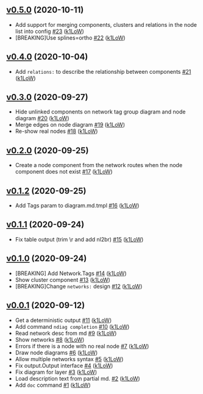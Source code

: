 ## [v0.5.0](https://github.com/k1LoW/ndiag/compare/v0.4.0...v0.5.0) (2020-10-11)

* Add support for merging components, clusters and relations in the node list into config [#23](https://github.com/k1LoW/ndiag/pull/23) ([k1LoW](https://github.com/k1LoW))
* [BREAKING]Use splines=ortho [#22](https://github.com/k1LoW/ndiag/pull/22) ([k1LoW](https://github.com/k1LoW))

## [v0.4.0](https://github.com/k1LoW/ndiag/compare/v0.3.0...v0.4.0) (2020-10-04)

* Add `relations:` to describe the relationship between components [#21](https://github.com/k1LoW/ndiag/pull/21) ([k1LoW](https://github.com/k1LoW))

## [v0.3.0](https://github.com/k1LoW/ndiag/compare/v0.2.0...v0.3.0) (2020-09-27)

* Hide unlinked components on network tag group diagram and node diagram [#20](https://github.com/k1LoW/ndiag/pull/20) ([k1LoW](https://github.com/k1LoW))
* Merge edges on node diagram [#19](https://github.com/k1LoW/ndiag/pull/19) ([k1LoW](https://github.com/k1LoW))
* Re-show real nodes [#18](https://github.com/k1LoW/ndiag/pull/18) ([k1LoW](https://github.com/k1LoW))

## [v0.2.0](https://github.com/k1LoW/ndiag/compare/v0.1.2...v0.2.0) (2020-09-25)

* Create a node component from the network routes when the node component does not exist [#17](https://github.com/k1LoW/ndiag/pull/17) ([k1LoW](https://github.com/k1LoW))

## [v0.1.2](https://github.com/k1LoW/ndiag/compare/v0.1.1...v0.1.2) (2020-09-25)

* Add Tags param to diagram.md.tmpl [#16](https://github.com/k1LoW/ndiag/pull/16) ([k1LoW](https://github.com/k1LoW))

## [v0.1.1](https://github.com/k1LoW/ndiag/compare/v0.1.0...v0.1.1) (2020-09-24)

* Fix table output (trim \r and add nl2br) [#15](https://github.com/k1LoW/ndiag/pull/15) ([k1LoW](https://github.com/k1LoW))

## [v0.1.0](https://github.com/k1LoW/ndiag/compare/v0.0.1...v0.1.0) (2020-09-24)

* [BREAKING] Add Network.Tags [#14](https://github.com/k1LoW/ndiag/pull/14) ([k1LoW](https://github.com/k1LoW))
* Show cluster component [#13](https://github.com/k1LoW/ndiag/pull/13) ([k1LoW](https://github.com/k1LoW))
* [BREAKING]Change `networks:` design [#12](https://github.com/k1LoW/ndiag/pull/12) ([k1LoW](https://github.com/k1LoW))

## [v0.0.1](https://github.com/k1LoW/ndiag/compare/6eabff9d8ff3...v0.0.1) (2020-09-12)

* Get a deterministic output [#11](https://github.com/k1LoW/ndiag/pull/11) ([k1LoW](https://github.com/k1LoW))
* Add command `ndiag completion` [#10](https://github.com/k1LoW/ndiag/pull/10) ([k1LoW](https://github.com/k1LoW))
* Read network desc from md [#9](https://github.com/k1LoW/ndiag/pull/9) ([k1LoW](https://github.com/k1LoW))
* Show networks [#8](https://github.com/k1LoW/ndiag/pull/8) ([k1LoW](https://github.com/k1LoW))
* Errors if there is a node with no real node [#7](https://github.com/k1LoW/ndiag/pull/7) ([k1LoW](https://github.com/k1LoW))
* Draw node diagrams [#6](https://github.com/k1LoW/ndiag/pull/6) ([k1LoW](https://github.com/k1LoW))
* Allow multiple networks syntax [#5](https://github.com/k1LoW/ndiag/pull/5) ([k1LoW](https://github.com/k1LoW))
* Fix output.Output interface [#4](https://github.com/k1LoW/ndiag/pull/4) ([k1LoW](https://github.com/k1LoW))
* Fix diagram for layer [#3](https://github.com/k1LoW/ndiag/pull/3) ([k1LoW](https://github.com/k1LoW))
* Load description text from partial md. [#2](https://github.com/k1LoW/ndiag/pull/2) ([k1LoW](https://github.com/k1LoW))
* Add `doc` command [#1](https://github.com/k1LoW/ndiag/pull/1) ([k1LoW](https://github.com/k1LoW))
